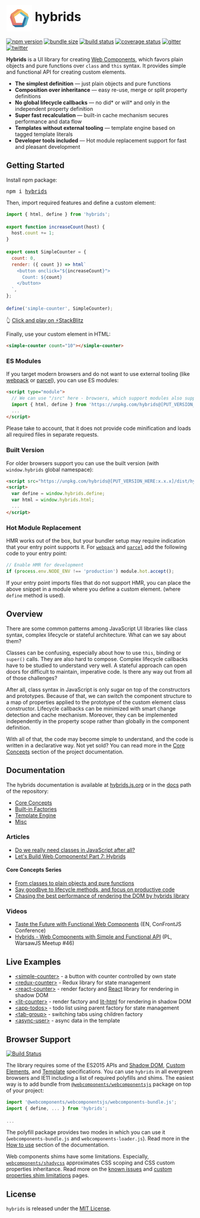 <h1>
  <img src="docs/assets/hybrids-logo.svg" width="70" align="center">
  <big>hybrids</big>
</h1>

[![npm version](https://img.shields.io/npm/v/hybrids.svg?style=flat)](https://www.npmjs.com/package/hybrids)
[![bundle size](https://img.shields.io/bundlephobia/minzip/hybrids.svg?label=minzip)](https://bundlephobia.com/result?p=hybrids)
[![build status](https://img.shields.io/travis/hybridsjs/hybrids/master.svg?style=flat)](https://travis-ci.org/hybridsjs/hybrids)
[![coverage status](https://img.shields.io/coveralls/github/hybridsjs/hybrids.svg?style=flat)](https://coveralls.io/github/hybridsjs/hybrids?branch=master)
[![gitter](https://img.shields.io/gitter/room/nwjs/nw.js.svg?colorB=893F77)](https://gitter.im/hybridsjs/hybrids)
[![twitter](https://img.shields.io/badge/follow-on%20twitter-4AA1EC.svg)](https://twitter.com/hybridsjs)

**Hybrids** is a UI library for creating [Web Components](https://www.webcomponents.org/), which favors plain objects and pure functions over  `class` and `this` syntax. It provides simple and functional API for creating custom elements.

* **The simplest definition** — just plain objects and pure functions
* **Composition over inheritance** — easy re-use, merge or split property definitions
* **No global lifecycle callbacks** — no did* or will* and only in the independent property definition
* **Super fast recalculation** — built-in cache mechanism secures performance and data flow
* **Templates without external tooling** — template engine based on tagged template literals
* **Developer tools included** — Hot module replacement support for fast and pleasant development

## Getting Started

Install npm package:

<pre>npm i <a href=https://www.npmjs.com/package/hybrids>hybrids</a></pre>

Then, import required features and define a custom element:

```javascript
import { html, define } from 'hybrids';

export function increaseCount(host) {
  host.count += 1;
}

export const SimpleCounter = {
  count: 0,
  render: ({ count }) => html`
    <button onclick="${increaseCount}">
      Count: ${count}
    </button>
  `,
};

define('simple-counter', SimpleCounter);
```

👆 [Click and play on ⚡StackBlitz](https://stackblitz.com/edit/hybrids-simple-counter?file=simple-counter.js)

Finally, use your custom element in HTML:

```html
<simple-counter count="10"></simple-counter>
```

### ES Modules

If you target modern browsers and do not want to use external tooling (like [webpack](https://webpack.js.org) or [parcel](https://parceljs.org/)), you can use ES modules:

```html
<script type="module">
  // We can use "/src" here - browsers, which support modules also support ES2015
  import { html, define } from 'https://unpkg.com/hybrids@[PUT_VERSION_HERE:x.x.x]/src';
  ...
</script>
```

Please take to account, that it does not provide code minification and loads all required files in separate requests.

### Built Version

For older browsers support you can use the built version (with `window.hybrids` global namespace):

```html
<script src="https://unpkg.com/hybrids@[PUT_VERSION_HERE:x.x.x]/dist/hybrids.js"></script>
<script>
  var define = window.hybrids.define;
  var html = window.hybrids.html;
  ...
</script>
```

### Hot Module Replacement

HMR works out of the box, but your bundler setup may require indication that your entry point supports it. For [`webpack`](https://webpack.js.org) and [`parcel`](https://parceljs.org/) add the following code to your entry point:

```javascript
// Enable HMR for development
if (process.env.NODE_ENV !== 'production') module.hot.accept();
```

If your entry point imports files that do not support HMR, you can place the above snippet in a module where you define a custom element. (where `define` method is used).

## Overview

There are some common patterns among JavaScript UI libraries like class syntax, complex lifecycle or stateful architecture. What can we say about them?

Classes can be confusing, especially about how to use `this`, binding or `super()` calls. They are also hard to compose. Complex lifecycle callbacks have to be studied to understand very well. A stateful approach can open doors for difficult to maintain, imperative code. Is there any way out from all of those challenges?

After all, class syntax in JavaScript is only sugar on top of the constructors and prototypes. Because of that, we can switch the component structure to a map of properties applied to the prototype of the custom element class constructor. Lifecycle callbacks can be minimized with smart change detection and cache mechanism. Moreover, they can be implemented independently in the property scope rather than globally in the component definition.

With all of that, the code may become simple to understand, and the code is written in a declarative way. Not yet sold? You can read more in the [Core Concepts](docs/core-concepts/README.md) section of the project documentation.

## Documentation

The hybrids documentation is available at [hybrids.js.org](https://hybrids.js.org) or in the [docs](docs/README.md) path of the repository:

- [Core Concepts](docs/core-concepts/README.md)
- [Built-in Factories](docs/built-in-factories/README.md)
- [Template Engine](docs/template-engine/README.md)
- [Misc](docs/misc/README.md)

### Articles

* [Do we really need classes in JavaScript after all?](https://dev.to/smalluban/do-we-really-need-classes-in-javascript-after-all-91n)
* [Let's Build Web Components! Part 7: Hybrids](https://dev.to/bennypowers/lets-build-web-components-part-7-hybrids-187l)

#### Core Concepts Series

* [From classes to plain objects and pure functions](https://dev.to/smalluban/from-classes-to-plain-objects-and-pure-functions-2gip)
* [Say goodbye to lifecycle methods, and focus on productive code](https://dev.to/smalluban/how-to-say-goodbye-to-lifecycle-methods-and-focus-on-productive-code-175)
* [Chasing the best performance of rendering the DOM by hybrids library](https://dev.to/smalluban/chasing-the-best-performance-of-rendering-the-dom-by-hybrids-library-436d)

### Videos

* [Taste the Future with Functional Web Components](https://youtu.be/WZ1MEHuxHGg) (EN, ConFrontJS Conference)
* [Hybrids - Web Components with Simple and Functional API](https://youtu.be/ni0d34Yrugk) (PL, WarsawJS Meetup #46)

## Live Examples

- [&lt;simple-counter&gt;](https://stackblitz.com/edit/hybrids-simple-counter?file=simple-counter.js) - a button with counter controlled by own state
- [&lt;redux-counter&gt;](https://stackblitz.com/edit/hybrids-redux-counter?file=redux-counter.js) - Redux library for state management
- [&lt;react-counter&gt;](https://stackblitz.com/edit/hybrids-react-counter?file=react-counter.js) - render factory and [React](https://reactjs.org/) library for rendering in shadow DOM
- [&lt;lit-counter&gt;](https://stackblitz.com/edit/hybrids-lit-html-counter?file=lit-counter.js) - render factory and [lit-html](https://lit-html.polymer-project.org/) for rendering in shadow DOM
- [&lt;app-todos&gt;](https://stackblitz.com/edit/hybrids-parent-factory?file=index.js) - todo list using parent factory for state management
- [&lt;tab-group&gt;](https://stackblitz.com/edit/hybrids-children-factory?file=index.js) - switching tabs using children factory
- [&lt;async-user&gt;](https://stackblitz.com/edit/hybrids-async-user?file=async-user.js) - async data in the template

## Browser Support

[![Build Status](https://saucelabs.com/browser-matrix/hybrids.svg)](https://saucelabs.com/u/hybrids)

The library requires some of the ES2015 APIs and [Shadow DOM](https://w3c.github.io/webcomponents/spec/shadow/), [Custom Elements](https://www.w3.org/TR/custom-elements/), and [Template](https://www.w3.org/TR/html-templates/) specifications. You can use `hybrids` in all evergreen browsers and IE11 including a list of required polyfills and shims. The easiest way is to add bundle from [`@webcomponents/webcomponentsjs`](https://github.com/webcomponents/webcomponentsjs) package on top of your project:

```javascript
import '@webcomponents/webcomponentsjs/webcomponents-bundle.js';
import { define, ... } from 'hybrids';

...
```

The polyfill package provides two modes in which you can use it (`webcomponents-bundle.js` and `webcomponents-loader.js`). Read more in the [How to use](https://github.com/webcomponents/webcomponentsjs#how-to-use) section of the documentation.

Web components shims have some limitations. Especially, [`webcomponents/shadycss`](https://github.com/webcomponents/shadycss) approximates CSS scoping and CSS custom properties inheritance. Read more on the [known issues](https://github.com/webcomponents/webcomponentsjs#known-issues) and [custom properties shim limitations](https://www.polymer-project.org/3.0/docs/devguide/custom-css-properties#custom-properties-shim-limitations) pages.

## License

`hybrids` is released under the [MIT License](LICENSE).